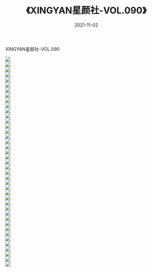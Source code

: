 ﻿---
layout: post
title:  《XINGYAN星颜社-VOL.090》
date:   2021-11-02
img: http://img.660000.xyz/Sharelink/网络美图/2021/XINGYAN星颜社-VOL.090/000.jpg
categories: [美女, 清纯, 唯美]
---

XINGYAN星颜社-VOL.090

  ![](http://img.660000.xyz/Sharelink/网络美图/2021/XINGYAN星颜社-VOL.090/001.jpg) <br> ![](http://img.660000.xyz/Sharelink/网络美图/2021/XINGYAN星颜社-VOL.090/002.jpg) <br> ![](http://img.660000.xyz/Sharelink/网络美图/2021/XINGYAN星颜社-VOL.090/003.jpg) <br> ![](http://img.660000.xyz/Sharelink/网络美图/2021/XINGYAN星颜社-VOL.090/004.jpg) <br> ![](http://img.660000.xyz/Sharelink/网络美图/2021/XINGYAN星颜社-VOL.090/005.jpg) <br> ![](http://img.660000.xyz/Sharelink/网络美图/2021/XINGYAN星颜社-VOL.090/006.jpg) <br> ![](http://img.660000.xyz/Sharelink/网络美图/2021/XINGYAN星颜社-VOL.090/007.jpg) <br> ![](http://img.660000.xyz/Sharelink/网络美图/2021/XINGYAN星颜社-VOL.090/008.jpg) <br> ![](http://img.660000.xyz/Sharelink/网络美图/2021/XINGYAN星颜社-VOL.090/009.jpg) <br> ![](http://img.660000.xyz/Sharelink/网络美图/2021/XINGYAN星颜社-VOL.090/010.jpg) <br> ![](http://img.660000.xyz/Sharelink/网络美图/2021/XINGYAN星颜社-VOL.090/011.jpg) <br> ![](http://img.660000.xyz/Sharelink/网络美图/2021/XINGYAN星颜社-VOL.090/012.jpg) <br> ![](http://img.660000.xyz/Sharelink/网络美图/2021/XINGYAN星颜社-VOL.090/013.jpg) <br> ![](http://img.660000.xyz/Sharelink/网络美图/2021/XINGYAN星颜社-VOL.090/014.jpg) <br> ![](http://img.660000.xyz/Sharelink/网络美图/2021/XINGYAN星颜社-VOL.090/015.jpg) <br> ![](http://img.660000.xyz/Sharelink/网络美图/2021/XINGYAN星颜社-VOL.090/016.jpg) <br> ![](http://img.660000.xyz/Sharelink/网络美图/2021/XINGYAN星颜社-VOL.090/017.jpg) <br> ![](http://img.660000.xyz/Sharelink/网络美图/2021/XINGYAN星颜社-VOL.090/018.jpg) <br> ![](http://img.660000.xyz/Sharelink/网络美图/2021/XINGYAN星颜社-VOL.090/019.jpg) <br> ![](http://img.660000.xyz/Sharelink/网络美图/2021/XINGYAN星颜社-VOL.090/020.jpg) <br> ![](http://img.660000.xyz/Sharelink/网络美图/2021/XINGYAN星颜社-VOL.090/021.jpg) <br> ![](http://img.660000.xyz/Sharelink/网络美图/2021/XINGYAN星颜社-VOL.090/022.jpg) <br> ![](http://img.660000.xyz/Sharelink/网络美图/2021/XINGYAN星颜社-VOL.090/023.jpg) <br> ![](http://img.660000.xyz/Sharelink/网络美图/2021/XINGYAN星颜社-VOL.090/024.jpg) <br> ![](http://img.660000.xyz/Sharelink/网络美图/2021/XINGYAN星颜社-VOL.090/025.jpg) <br> ![](http://img.660000.xyz/Sharelink/网络美图/2021/XINGYAN星颜社-VOL.090/026.jpg) <br> ![](http://img.660000.xyz/Sharelink/网络美图/2021/XINGYAN星颜社-VOL.090/027.jpg) <br> ![](http://img.660000.xyz/Sharelink/网络美图/2021/XINGYAN星颜社-VOL.090/028.jpg) <br> ![](http://img.660000.xyz/Sharelink/网络美图/2021/XINGYAN星颜社-VOL.090/029.jpg) <br> ![](http://img.660000.xyz/Sharelink/网络美图/2021/XINGYAN星颜社-VOL.090/030.jpg) <br> ![](http://img.660000.xyz/Sharelink/网络美图/2021/XINGYAN星颜社-VOL.090/031.jpg) <br> ![](http://img.660000.xyz/Sharelink/网络美图/2021/XINGYAN星颜社-VOL.090/032.jpg) <br> ![](http://img.660000.xyz/Sharelink/网络美图/2021/XINGYAN星颜社-VOL.090/033.jpg) <br> ![](http://img.660000.xyz/Sharelink/网络美图/2021/XINGYAN星颜社-VOL.090/034.jpg) <br> ![](http://img.660000.xyz/Sharelink/网络美图/2021/XINGYAN星颜社-VOL.090/035.jpg) <br> ![](http://img.660000.xyz/Sharelink/网络美图/2021/XINGYAN星颜社-VOL.090/036.jpg) <br> ![](http://img.660000.xyz/Sharelink/网络美图/2021/XINGYAN星颜社-VOL.090/037.jpg) <br> ![](http://img.660000.xyz/Sharelink/网络美图/2021/XINGYAN星颜社-VOL.090/038.jpg) <br> ![](http://img.660000.xyz/Sharelink/网络美图/2021/XINGYAN星颜社-VOL.090/039.jpg) <br> ![](http://img.660000.xyz/Sharelink/网络美图/2021/XINGYAN星颜社-VOL.090/040.jpg) <br> ![](http://img.660000.xyz/Sharelink/网络美图/2021/XINGYAN星颜社-VOL.090/041.jpg) <br>